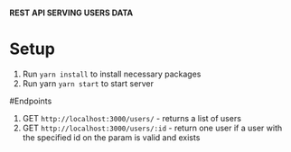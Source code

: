 #### REST API SERVING USERS DATA

# Setup
1. Run `yarn install` to install necessary packages 
2. Run yarn `yarn start` to start server

#Endpoints
1. GET `http://localhost:3000/users/` - returns a list of users
2. GET `http://localhost:3000/users/:id` - return one user if a user with the specified id on the param is valid and exists